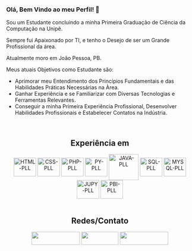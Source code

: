 ### Olá, Bem Vindo ao meu Perfil! 👋

Sou um Estudante concluindo a minha Primeira Graduação de Ciência da Computação na Unipê.   

Sempre fui Apaixonado por TI, e tenho o Desejo de ser um Grande Profissional da área.

Atualmente moro em João Pessoa, PB.

Meus atuais Objetivos como Estudante são:
* Aprimorar meu Entendimento dos Princípios Fundamentais e das Habilidades Práticas Necessárias na Àrea.
* Ganhar Experiência e se Familiarizar com Diversas Tecnologias e Ferramentas Relevantes.
* Conseguir a minha Primeira Experiência Profissional, Desenvolver Habilidades Profissionais e Estabelecer Contatos na Indústria.

<div style="display: inline_block"><br>
  <h2 align = "center" font-family = "rebuchet MS, sans-serif">Experiência em</h2>
  <div align = "center">
    <img align="center" alt="HTML-PLL" title="HTML-PLL" height="50" width="60" src="https://cdn.jsdelivr.net/gh/devicons/devicon/icons/html5/html5-original.svg"/>
    <img align="center" alt="CSS-PLL" title="CSS-PLL" height="50" width="60" src="https://cdn.jsdelivr.net/gh/devicons/devicon/icons/css3/css3-original.svg"/>
    <img align="center" alt="PHP-PLL" title="PHP-PLL" height="50" width="60" src="https://cdn.jsdelivr.net/gh/devicons/devicon/icons/php/php-original.svg"/>
    <img align="center" alt="PY-PLL" title="PYTHON-PLL" height="50" width="60" src="https://cdn.jsdelivr.net/gh/devicons/devicon/icons/python/python-original.svg"/>
    <img align="center" alt="JAVA-PLL" title="JAVA-PLL" height="70" width="80" src="https://cdn.jsdelivr.net/gh/devicons/devicon@latest/icons/java/java-original-wordmark.svg"/>
    <img align="center" alt="SQL-PLL" title="SQL-PLL" height="50" width="60" src="https://cdn.jsdelivr.net/gh/devicons/devicon@latest/icons/azuresqldatabase/azuresqldatabase-original.svg">
    <img align="center" alt="MYSQL-PLL" title="MySQL-PLL" height="50" width="60" src="https://cdn.jsdelivr.net/gh/devicons/devicon@latest/icons/mysql/mysql-original-wordmark.svg"/>
    <img align="center" alt="JUPY-PLL" title="JUPY-PLL" height="50" width="60" src="https://cdn.jsdelivr.net/gh/devicons/devicon@latest/icons/jupyter/jupyter-original-wordmark.svg"/>
    <img align="center" alt="PBI-PLL" title="PBI-PLL" height="50" width="60" src="https://github.com/Rick-SF/Rick-SF/assets/150028541/abfa4bf4-9d60-4a8d-9d4c-642621c93aa7">
  </div>
</div>

<div style="display: inline_block"><br>
  <h2 align = "center" font-family = "rebuchet MS, sans-serif">Redes/Contato</h2>
  <div align = "center">
    <a href="https://www.linkedin.com/in/ricardo-silva-flores-2b06a1214/" target="_blank"> <img height = "35" width="130" src = "https://img.shields.io/badge/LinkedIn-0077B5?style=for-the-badge&logo=linkedin&logoColor=white"></a>
    <a href="mailto:purpleknight170@gmail.com"><img height = "35" width="100" src="https://img.shields.io/badge/-Gmail-%23333?style=for-the-badge&logo=gmail&logoColor=white"></a>
    <a href="https://www.instagram.com/ricardo_sf05/" target="_blank"><img height = "35" width="130" src = "https://img.shields.io/badge/Instagram-E4405F?style=for-the-badge&logo=instagram&logoColor=white"></a>
  </div>
</div>
